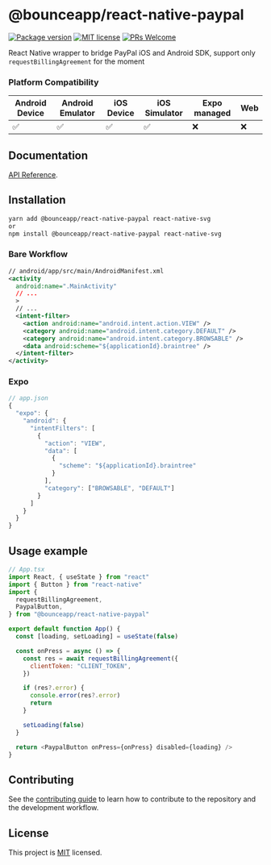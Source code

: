 # @bounceapp/react-native-paypal

[![Package version](https://img.shields.io/npm/v/@bounceapp/react-native-paypal?style=for-the-badge&labelColor=000000)](https://www.npmjs.com/package/@bounceapp/react-native-paypal)
[![MIT license](https://img.shields.io/badge/License-MIT-brightgreen.svg?style=for-the-badge&labelColor=000000)](LICENSE)
[![PRs Welcome](https://img.shields.io/badge/PRs-welcome-hotpink.svg?style=for-the-badge&labelColor=000000)](https://github.com/dcangulo/@bounceapp/react-native-paypal/pulls)

React Native wrapper to bridge PayPal iOS and Android SDK,
support only `requestBillingAgreement` for the moment

### Platform Compatibility

| Android Device | Android Emulator | iOS Device | iOS Simulator | Expo managed | Web |
| -------------- | ---------------- | ---------- | ------------- | ------------ | --- |
| ✅             | ✅               | ✅         | ✅            | ❌           | ❌  |

## Documentation

[API Reference](https://bounceapp.github.io/react-native-paypal/).

## Installation

```sh
yarn add @bounceapp/react-native-paypal react-native-svg
or
npm install @bounceapp/react-native-paypal react-native-svg
```

### Bare Workflow

```xml
// android/app/src/main/AndroidManifest.xml
<activity
  android:name=".MainActivity"
  // ...
  >
  // ...
  <intent-filter>
    <action android:name="android.intent.action.VIEW" />
    <category android:name="android.intent.category.DEFAULT" />
    <category android:name="android.intent.category.BROWSABLE" />
    <data android:scheme="${applicationId}.braintree" />
  </intent-filter>
</activity>
```

### Expo

```ts
// app.json
{
  "expo": {
    "android": {
      "intentFilters": [
        {
          "action": "VIEW",
          "data": [
            {
              "scheme": "${applicationId}.braintree"
            }
          ],
          "category": ["BROWSABLE", "DEFAULT"]
        }
      ]
    }
  }
}
```

## Usage example

```js
// App.tsx
import React, { useState } from "react"
import { Button } from "react-native"
import {
  requestBillingAgreement,
  PaypalButton,
} from "@bounceapp/react-native-paypal"

export default function App() {
  const [loading, setLoading] = useState(false)

  const onPress = async () => {
    const res = await requestBillingAgreement({
      clientToken: "CLIENT_TOKEN",
    })

    if (res?.error) {
      console.error(res?.error)
      return
    }

    setLoading(false)
  }

  return <PaypalButton onPress={onPress} disabled={loading} />
}
```

## Contributing

See the [contributing guide](CONTRIBUTING.md) to learn how to contribute to the repository and the development workflow.

## License

This project is [MIT](https://img.shields.io/github/license/stripe/stripe-react-native) licensed.
